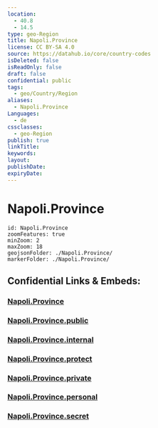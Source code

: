 ```yaml
---
location:
  - 40.8
  - 14.5
type: geo-Region
title: Napoli.Province
license: CC BY-SA 4.0
source: https://datahub.io/core/country-codes
isDeleted: false
isReadOnly: false
draft: false
confidential: public
tags:
  - geo/Country/Region
aliases:
  - Napoli.Province
Languages:
  - de
cssclasses:
  - geo-Region
publish: true
linkTitle:
keywords:
layout:
publishDate:
expiryDate:
---
```


# Napoli.Province

```leaflet
id: Napoli.Province
zoomFeatures: true 
minZoom: 2 
maxZoom: 18
geojsonFolder: ./Napoli.Province/
markerFolder: ./Napoli.Province/
```


## Confidential Links & Embeds: 

### [Napoli.Province](/_Standards/Earth/Continent/Europe/Europe~South/Italy/regions~Italy/Campania/Napoli.Province.md) 

### [Napoli.Province.public](/_public/Earth/Continent/Europe/Europe~South/Italy/regions~Italy/Campania/Napoli.Province.public.md) 

### [Napoli.Province.internal](/_internal/Earth/Continent/Europe/Europe~South/Italy/regions~Italy/Campania/Napoli.Province.internal.md) 

### [Napoli.Province.protect](/_protect/Earth/Continent/Europe/Europe~South/Italy/regions~Italy/Campania/Napoli.Province.protect.md) 

### [Napoli.Province.private](/_private/Earth/Continent/Europe/Europe~South/Italy/regions~Italy/Campania/Napoli.Province.private.md) 

### [Napoli.Province.personal](/_personal/Earth/Continent/Europe/Europe~South/Italy/regions~Italy/Campania/Napoli.Province.personal.md) 

### [Napoli.Province.secret](/_secret/Earth/Continent/Europe/Europe~South/Italy/regions~Italy/Campania/Napoli.Province.secret.md)


